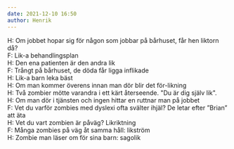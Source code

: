 ```yaml
---
date: 2021-12-10 16:50
author: Henrik
---
```

H: Om jobbet hopar sig för någon som jobbar på bårhuset, får hen liktorn då?   
F: Lik-a behandlingsplan   
H: Den ena patienten är den andra lik   
F: Trångt på bårhuset, de döda får ligga inflikade   
H: Lik-a barn leka bäst   
H: Om man kommer överens innan man dör blir det för-likning   
H: Två zombier mötte varandra i ett kärt återseende. "Du är dig själv lik".   
H: Om man dör i tjänsten och ingen hittar en ruttnar man på jobbet   
F: Vet du varför zombies med dyslexi ofta svälter ihjäl? De letar efter ”Brian” att äta   
H: Vet du vart zombien är påväg? Likriktning   
F: Många zombies på väg åt samma håll: likström   
H: Zombie man läser om för sina barn: sagolik   
